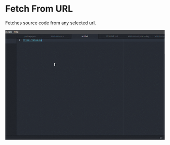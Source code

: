 # Fetch From URL

Fetches source code from any selected url.

![Here's a gif!](https://github.com/gopal131072/Fetch-from-URL/blob/master/img/a.gif)
